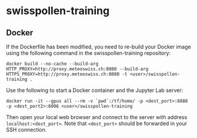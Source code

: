 # swisspollen-training

## Docker

If the Dockerfile has been modified, you need to re-build your Docker image using the following command in the swisspollen-training repository:

```docker build --no-cache --build-arg HTTP_PROXY=http://proxy.meteoswiss.ch:8080 --build-arg HTTPS_PROXY=http://proxy.meteoswiss.ch:8080 -t <user>/swisspollen-training .```

Use the following to start a Docker container and the Jupyter Lab server:

```docker run -it --gpus all --rm -v `pwd`:/tf/home/ -p <dest_port>:8888 -p <dest_port2>:6006 <user>/swisspollen-training```

Then open your local web browser and connect to the server with address `localhost:<dest_port>`. Note that `<dest_port>` should be forwarded in your SSH connection.
